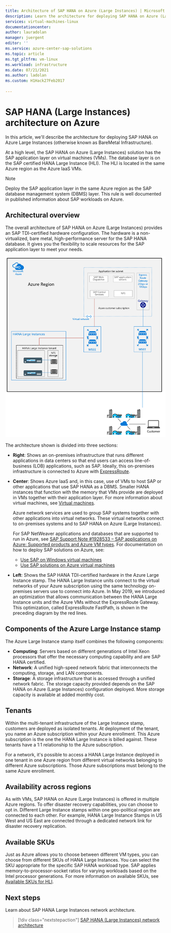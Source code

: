 ```yaml
---
title: Architecture of SAP HANA on Azure (Large Instances) | Microsoft Docs
description: Learn the architecture for deploying SAP HANA on Azure (Large Instances).
services: virtual-machines-linux
documentationcenter: 
author: lauradolan
manager: juergent
editor: ''
ms.service: azure-center-sap-solutions
ms.topic: article
ms.tgt_pltfrm: vm-linux
ms.workload: infrastructure
ms.date: 07/21/2021
ms.author: ladolan
ms.custom: H1Hack27Feb2017

---
```

# SAP HANA (Large Instances) architecture on Azure

In this article, we'll describe the architecture for deploying SAP HANA on Azure Large Instances (otherwise known as BareMetal Infrastructure). 

At a high level, the SAP HANA on Azure (Large Instances) solution has the SAP application layer on virtual machines (VMs). The database layer is on the SAP certified HANA Large Instance (HLI). The HLI is located in the same Azure region as the Azure IaaS VMs.

> [!NOTE]
> Deploy the SAP application layer in the same Azure region as the SAP database management system (DBMS) layer. This rule is well documented in published information about SAP workloads on Azure. 

## Architectural overview

The overall architecture of SAP HANA on Azure (Large Instances) provides an SAP TDI-certified hardware configuration. The hardware is a non-virtualized, bare metal, high-performance server for the SAP HANA database. It gives you the flexibility to scale resources for the SAP application layer to meet your needs.

![Architectural overview of SAP HANA on Azure (Large Instances)](./media/hana-overview-architecture/image1-architecture.png)

The architecture shown is divided into three sections:

- **Right**: Shows an on-premises infrastructure that runs different applications in data centers so that end users can access line-of-business (LOB) applications, such as SAP. Ideally, this on-premises infrastructure is connected to Azure with [ExpressRoute](https://azure.microsoft.com/services/expressroute/).

- **Center**: Shows Azure IaaS and, in this case, use of VMs to host SAP or other applications that use SAP HANA as a DBMS. Smaller HANA instances that function with the memory that VMs provide are deployed in VMs together with their application layer. For more information about virtual machines, see [Virtual machines](https://azure.microsoft.com/services/virtual-machines/).

   Azure network services are used to group SAP systems together with other applications into virtual networks. These virtual networks connect to on-premises systems and to SAP HANA on Azure (Large Instances).

   For SAP NetWeaver applications and databases that are supported to run in Azure, see [SAP Support Note #1928533 – SAP applications on Azure: Supported products and Azure VM types](https://launchpad.support.sap.com/#/notes/1928533). For documentation on how to deploy SAP solutions on Azure, see:

  -  [Use SAP on Windows virtual machines](../../virtual-machines/workloads/sap/get-started.md?toc=/azure/virtual-machines/linux/toc.json)
  -  [Use SAP solutions on Azure virtual machines](../../virtual-machines/workloads/sap/get-started.md)

- **Left**: Shows the SAP HANA TDI-certified hardware in the Azure Large Instance stamp. The HANA Large Instance units connect to the virtual networks of your Azure subscription using the same technology on-premises servers use to connect into Azure. In May 2019, we introduced an optimization that allows communication between the HANA Large Instance units and the Azure VMs without the ExpressRoute Gateway. This optimization, called ExpressRoute FastPath, is shown in the preceding diagram by the red lines.

## Components of the Azure Large Instance stamp

The Azure Large Instance stamp itself combines the following components:

- **Computing**: Servers based on different generations of Intel Xeon processors that offer the necessary computing capability and are SAP HANA certified.
- **Network**: A unified high-speed network fabric that interconnects the computing, storage, and LAN components.
- **Storage**: A storage infrastructure that is accessed through a unified network fabric. The storage capacity provided depends on the SAP HANA on Azure (Large Instances) configuration deployed. More storage capacity is available at added monthly cost.

## Tenants

Within the multi-tenant infrastructure of the Large Instance stamp, customers are deployed as isolated tenants. At deployment of the tenant, you name an Azure subscription within your Azure enrollment. This Azure subscription is the one the HANA Large Instance is billed against. These tenants have a 1:1 relationship to the Azure subscription. 

For a network, it's possible to access a HANA Large Instance deployed in one tenant in one Azure region from different virtual networks belonging to different Azure subscriptions. Those Azure subscriptions must belong to the same Azure enrollment.

## Availability across regions

As with VMs, SAP HANA on Azure (Large Instances) is offered in multiple Azure regions. To offer disaster recovery capabilities, you can choose to opt in. Different Large Instance stamps within one geo-political region are connected to each other. For example, HANA Large Instance Stamps in US West and US East are connected through a dedicated network link for disaster recovery replication.

## Available SKUs

Just as Azure allows you to choose between different VM types, you can choose from different SKUs of HANA Large Instances. You can select the SKU appropriate for the specific SAP HANA workload type. SAP applies memory-to-processor-socket ratios for varying workloads based on the Intel processor generations. For more information on available SKUs, see [Available SKUs for HLI](hana-available-skus.md).

## Next steps

Learn about SAP HANA Large Instances network architecture.

> [!div class="nextstepaction"]
> [SAP HANA (Large Instances) network architecture](hana-network-architecture.md)
